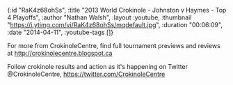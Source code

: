 {:id "RaK4z68ohSs",
 :title "2013 World Crokinole - Johnston v Haymes - Top 4 Playoffs",
 :author "Nathan Walsh",
 :layout :youtube,
 :thumbnail "https://i.ytimg.com/vi/RaK4z68ohSs/mqdefault.jpg",
 :duration "00:06:09",
 :date "2014-04-11",
 :youtube-tags []}


For more from CrokinoleCentre, find full tournament previews and reviews at http://crokinolecentre.blogspot.ca

Follow crokinole results and action as it's happening on Twitter @CrokinoleCentre, https://twitter.com/CrokinoleCentre
